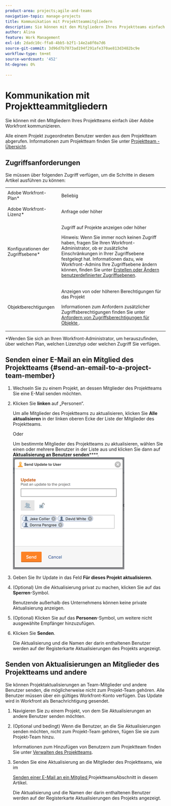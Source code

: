 ```yaml
---
product-area: projects;agile-and-teams
navigation-topic: manage-projects
title: Kommunikation mit Projektteammitgliedern
description: Sie können mit den Mitgliedern Ihres Projektteams einfach über Adobe Workfront kommunizieren.
author: Alina
feature: Work Management
exl-id: 2dadc10c-ffa8-4bb5-b2f1-14e2a8f0a7d6
source-git-commit: 3d96d7b7073ad194f291afe370ae813d3482bc9e
workflow-type: tm+mt
source-wordcount: '452'
ht-degree: 0%

---
```


# Kommunikation mit Projektteammitgliedern

Sie können mit den Mitgliedern Ihres Projektteams einfach über Adobe Workfront kommunizieren.

Alle einem Projekt zugeordneten Benutzer werden aus dem Projektteam abgerufen. Informationen zum Projektteam finden Sie unter [Projektteam - Übersicht](../../../manage-work/projects/planning-a-project/project-team-overview.md).

## Zugriffsanforderungen

Sie müssen über folgenden Zugriff verfügen, um die Schritte in diesem Artikel ausführen zu können:

<table style="table-layout:auto"> 
 <col> 
 </col> 
 <col> 
 </col> 
 <tbody> 
  <tr> 
   <td role="rowheader">Adobe Workfront-Plan*</td> 
   <td> <p>Beliebig</p> </td> 
  </tr> 
  <tr> 
   <td role="rowheader">Adobe Workfront-Lizenz*</td> 
   <td> <p>Anfrage oder höher</p> </td> 
  </tr> 
  <tr> 
   <td role="rowheader">Konfigurationen der Zugriffsebene*</td> 
   <td> <p>Zugriff auf Projekte anzeigen oder höher</p> <p>Hinweis: Wenn Sie immer noch keinen Zugriff haben, fragen Sie Ihren Workfront-Administrator, ob er zusätzliche Einschränkungen in Ihrer Zugriffsebene festgelegt hat. Informationen dazu, wie Workfront-Admins Ihre Zugriffsebene ändern können, finden Sie unter <a href="../../../administration-and-setup/add-users/configure-and-grant-access/create-modify-access-levels.md" class="MCXref xref">Erstellen oder Ändern benutzerdefinierter Zugriffsebenen</a>.</p> </td> 
  </tr> 
  <tr> 
   <td role="rowheader">Objektberechtigungen</td> 
   <td> <p>Anzeigen von oder höheren Berechtigungen für das Projekt</p> <p>Informationen zum Anfordern zusätzlicher Zugriffsberechtigungen finden Sie unter <a href="../../../workfront-basics/grant-and-request-access-to-objects/request-access.md" class="MCXref xref">Anfordern von Zugriffsberechtigungen für Objekte </a>.</p> </td> 
  </tr> 
 </tbody> 
</table>

&#42;Wenden Sie sich an Ihren Workfront-Administrator, um herauszufinden, über welchen Plan, welchen Lizenztyp oder welchen Zugriff Sie verfügen.

## Senden einer E-Mail an ein Mitglied des Projektteams {#send-an-email-to-a-project-team-member}

1. Wechseln Sie zu einem Projekt, an dessen Mitglieder des Projektteams Sie eine E-Mail senden möchten.
1. Klicken Sie **linken** auf „Personen“.

   Um alle Mitglieder des Projektteams zu aktualisieren, klicken Sie **Alle aktualisieren** in der linken oberen Ecke der Liste der Mitglieder des Projektteams.

   Oder

   Um bestimmte Mitglieder des Projektteams zu aktualisieren, wählen Sie einen oder mehrere Benutzer in der Liste aus und klicken Sie dann auf **Aktualisierung an Benutzer senden******.\
   ![comment_1.png](assets/commenting-1-350x352.png)

1. Geben Sie Ihr Update in das Feld **Für dieses Projekt aktualisieren**.
1. (Optional) Um die Aktualisierung privat zu machen, klicken Sie auf das **Sperren**-Symbol.

   Benutzende außerhalb des Unternehmens können keine private Aktualisierung anzeigen.

1. (Optional) Klicken Sie auf das **Personen**-Symbol, um weitere nicht ausgewählte Empfänger hinzuzufügen.
1. Klicken Sie **Senden**.

   Die Aktualisierung und die Namen der darin enthaltenen Benutzer werden auf der Registerkarte Aktualisierungen des Projekts angezeigt.

## Senden von Aktualisierungen an Mitglieder des Projektteams und andere

Sie können Projektaktualisierungen an Team-Mitglieder und andere Benutzer senden, die möglicherweise nicht zum Projekt-Team gehören. Alle Benutzer müssen über ein gültiges Workfront-Konto verfügen. Das Update wird in Workfront als Benachrichtigung gesendet.

1. Navigieren Sie zu einem Projekt, von dem Sie Aktualisierungen an andere Benutzer senden möchten.
1. (Optional und bedingt) Wenn die Benutzer, an die Sie Aktualisierungen senden möchten, nicht zum Projekt-Team gehören, fügen Sie sie zum Projekt-Team hinzu.

   Informationen zum Hinzufügen von Benutzern zum Projektteam finden Sie unter [Verwalten des Projektteams](../../../manage-work/projects/planning-a-project/manage-project-team.md).

1. Senden Sie eine Aktualisierung an die Mitglieder des Projektteams, wie im

   [Senden einer E-Mail an ein Mitglied ](#send-an-email-to-a-project-team-member) ProjektteamsAbschnitt in diesem Artikel.

   Die Aktualisierung und die Namen der darin enthaltenen Benutzer werden auf der Registerkarte Aktualisierungen des Projekts angezeigt.

<!--
<p data-mc-conditions="QuicksilverOrClassic.Draft mode"> <p>(NOTE: drafted. No longer valid)</p>
<ol>
<li value="1"> <p>Go to a project whose members of the project team you want to send an email to. </p> </li>
<li value="2"> Click <strong>People</strong> in the left panel.</li>
<li value="3"> <p>To update all members of the project team, click <strong>Update All</strong> in the upper-left corner of the list of project team members.</p> <p>Or</p> <p>To update certain members of the project team, select one or several users in the list, then click <strong>Update</strong>. </p> </li>
<li value="4">Type your update in the <strong>Post an update to this project</strong> field.</li>
<li value="5"> <p>(Optional) To make the update private, click the <strong>Lock</strong> icon.</p> <p>Users outside the company cannot view a private&nbsp;update.</p> </li>
<li value="6"> <p>(Optional) Add a user who is not&nbsp;part of the Project&nbsp;Team by typing their name in the people field, then selecting the user from the list when it displays. </p> </li>
<li value="7"> <p>Click <strong>Send.</strong></p> <p>The update and the names of the users included in it display in the Updates tab of the project.</p> </li>
</ol> </p>
-->
